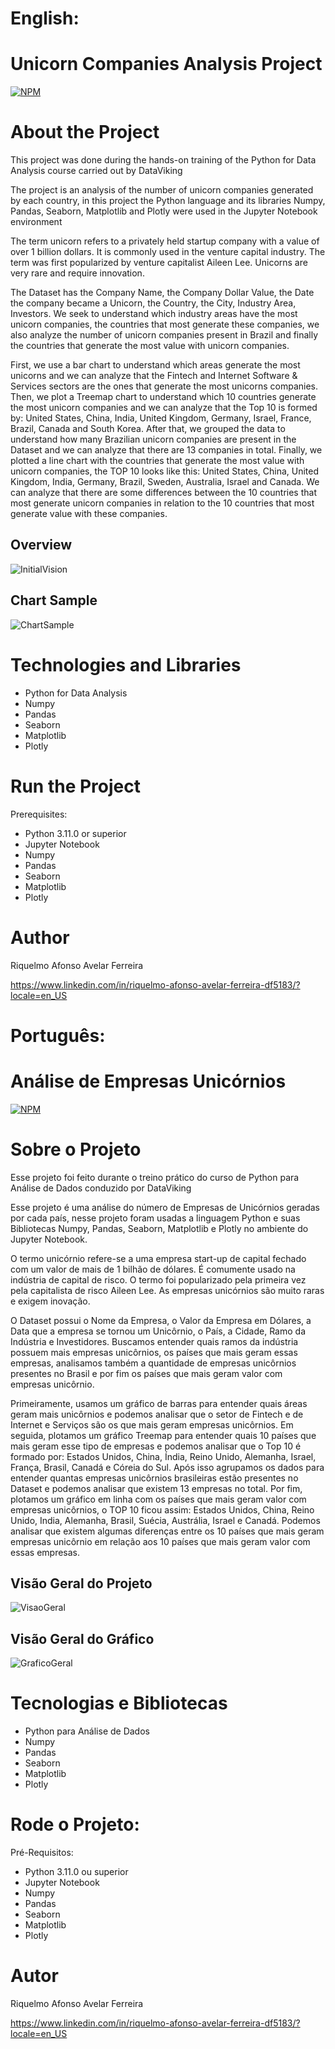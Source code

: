 # English:
# Unicorn Companies Analysis Project
[![NPM](https://img.shields.io/npm/l/react)](https://github.com/RiquelmoFerreira/DataAnalysisUnicorns/blob/main/License)

# About the Project

This project was done during the hands-on training of the Python for Data Analysis course carried out by DataViking

The project is an analysis of the number of unicorn companies generated by each country, in this project the Python language and its libraries Numpy, Pandas, Seaborn, Matplotlib and Plotly were used in the Jupyter Notebook environment

The term unicorn refers to a privately held startup company with a value of over 1 billion dollars. It is commonly used in the venture capital industry. The term was first popularized by venture capitalist Aileen Lee. Unicorns are very rare and require innovation.

The Dataset has the Company Name, the Company Dollar Value, the Date the company became a Unicorn, the Country, the City, Industry Area, Investors. We seek to understand which industry areas have the most unicorn companies, the countries that most generate these companies, we also analyze the number of unicorn companies present in Brazil and finally the countries that generate the most value with unicorn companies.

First, we use a bar chart to understand which areas generate the most unicorns and we can analyze that the Fintech and Internet Software & Services sectors are the ones that generate the most unicorns companies. Then, we plot a Treemap chart to understand which 10 countries generate the most unicorn companies and we can analyze that the Top 10 is formed by: United States, China, India, United Kingdom, Germany, Israel, France, Brazil, Canada and South Korea. After that, we grouped the data to understand how many Brazilian unicorn companies are present in the Dataset and we can analyze that there are 13 companies in total. Finally, we plotted a line chart with the countries that generate the most value with unicorn companies, the TOP 10 looks like this: United States, China, United Kingdom, India, Germany, Brazil, Sweden, Australia, Israel and Canada. We can analyze that there are some differences between the 10 countries that most generate unicorn companies in relation to the 10 countries that most generate value with these companies.

## Overview
![InitialVision](https://github.com/RiquelmoFerreira/Images/blob/main/17.png)

## Chart Sample
![ChartSample](https://github.com/RiquelmoFerreira/Images/blob/main/18.png)

# Technologies and Libraries

- Python for Data Analysis
- Numpy
- Pandas
- Seaborn
- Matplotlib
- Plotly

# Run the Project
Prerequisites:
- Python 3.11.0 or superior
- Jupyter Notebook
- Numpy
- Pandas
- Seaborn
- Matplotlib
- Plotly

# Author
Riquelmo Afonso Avelar Ferreira

https://www.linkedin.com/in/riquelmo-afonso-avelar-ferreira-df5183/?locale=en_US
#

# Português:
# Análise de Empresas Unicórnios
[![NPM](https://img.shields.io/npm/l/react)](https://github.com/RiquelmoFerreira/DataAnalysisUnicorns/blob/main/License)

# Sobre o Projeto

 Esse projeto foi feito durante o treino prático do curso de Python para Análise de Dados conduzido por DataViking

Esse projeto é uma análise do número de Empresas de Unicórnios geradas por cada país, nesse projeto foram usadas a linguagem Python e suas Bibliotecas Numpy, Pandas, Seaborn, Matplotlib e Plotly no ambiente do Jupyter Notebook.

O termo unicórnio refere-se a uma empresa start-up de capital fechado com um valor de mais de 1 bilhão de dólares. É comumente usado na indústria de capital de risco. O termo foi popularizado pela primeira vez pela capitalista de risco Aileen Lee. As empresas unicórnios são muito raras e exigem inovação.

O Dataset possui o Nome da Empresa, o Valor da Empresa em Dólares, a Data que a empresa se tornou um Unicôrnio, o País, a Cidade, Ramo da Indústria e Investidores. Buscamos entender quais ramos da indústria possuem mais empresas unicôrnios, os países que mais geram essas empresas, analisamos também a quantidade de empresas unicôrnios presentes no Brasil e por fim os países que mais geram valor com empresas unicôrnio.

Primeiramente, usamos um gráfico de barras para entender quais áreas geram mais unicôrnios e podemos analisar que o setor de Fintech e de Internet e Serviços são os que mais geram empresas unicôrnios. Em seguida, plotamos um gráfico Treemap para entender quais 10 países que mais geram esse tipo de empresas e podemos analisar que o Top 10 é formado por: Estados Unidos, China, Índia, Reino Unido, Alemanha, Israel, França, Brasil, Canadá e Córeia do Sul. Após isso agrupamos os dados para entender quantas empresas unicôrnios brasileiras estão presentes no Dataset e podemos analisar que existem 13 empresas no total. Por fim, plotamos um gráfico em linha com os países que mais geram valor com empresas unicôrnios, o TOP 10 ficou assim: Estados Unidos, China, Reino Unido, India, Alemanha, Brasil, Suécia, Austrália, Israel e Canadá. Podemos analisar que existem algumas diferenças entre os 10 países que mais geram empresas unicôrnio em relação aos 10 países que mais geram valor com essas empresas.

## Visão Geral do Projeto
![VisaoGeral](https://github.com/RiquelmoFerreira/Images/blob/main/17.png)

## Visão Geral do Gráfico
![GraficoGeral](https://github.com/RiquelmoFerreira/Images/blob/main/18.png)

# Tecnologias e Bibliotecas
- Python para Análise de Dados
- Numpy
- Pandas
- Seaborn
- Matplotlib
- Plotly

# Rode o Projeto:
Pré-Requisitos:
- Python 3.11.0 ou superior
- Jupyter Notebook
- Numpy
- Pandas
- Seaborn
- Matplotlib
- Plotly

# Autor
Riquelmo Afonso Avelar Ferreira

https://www.linkedin.com/in/riquelmo-afonso-avelar-ferreira-df5183/?locale=en_US

 


 
